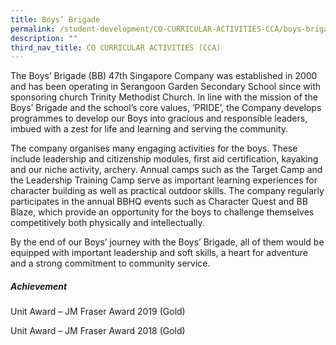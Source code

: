 ```yaml
---
title: Boys’ Brigade
permalink: /student-development/CO-CURRICULAR-ACTIVITIES-CCA/boys-brigade/
description: ""
third_nav_title: CO CURRICULAR ACTIVITIES (CCA)
---
```

The Boys’ Brigade (BB) 47th Singapore Company was established in 2000 and has been operating in Serangoon Garden Secondary School since with sponsoring church Trinity Methodist Church. In line with the mission of the Boys’ Brigade and the school’s core values, ‘PRIDE’, the Company develops programmes to develop our Boys into gracious and responsible leaders, imbued with a zest for life and learning and serving the community.

The company organises many engaging activities for the boys. These include leadership and citizenship modules, first aid certification, kayaking and our niche activity, archery. Annual camps such as the Target Camp and the Leadership Training Camp serve as important learning experiences for character building as well as practical outdoor skills. The company regularly participates in the annual BBHQ events such as Character Quest and BB Blaze, which provide an opportunity for the boys to challenge themselves competitively both physically and intellectually.

By the end of our Boys’ journey with the Boys’ Brigade, all of them would be equipped with important leadership and soft skills, a heart for adventure and a strong commitment to community service.

##### **Achievement**

Unit Award – JM Fraser Award 2019 (Gold)

Unit Award – JM Fraser Award 2018 (Gold)